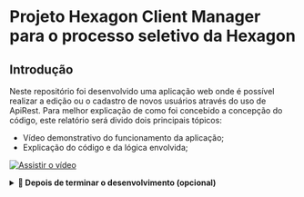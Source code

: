 # Projeto Hexagon Client Manager para o processo seletivo da Hexagon

## Introdução

Neste repositório foi desenvolvido uma aplicação web onde é possível realizar a edição ou o cadastro de novos usuários através do uso de ApiRest. Para melhor explicação de como foi concebido a concepção do código, este relatório será divido dois principais tópicos:

* Vídeo demonstrativo do funcionamento da aplicação;
* Explicação do código e da lógica envolvida;

[![Assistir o vídeo](https://w7.pngwing.com/pngs/467/458/png-transparent-video-player-play-together-angle-text-photography-thumbnail.png)](https://clipchamp.com/watch/WcTxfhf6NcR)

        
<details>
  <summary><strong>🤝 Depois de terminar o desenvolvimento (opcional)</strong></summary><br />

  Para sinalizar que o seu projeto está pronto para o _"Code Review"_, faça o seguinte:

  - Vá até a página **DO SEU** _Pull Request_, adicione a label de _"code-review"_ e marque seus colegas:

    - No menu à direita, clique no _link_ **"Labels"** e escolha a _label_ **code-review**;

    - No menu à direita, clique no _link_ **"Assignees"** e escolha **o seu usuário**;

    - No menu à direita, clique no _link_ **"Reviewers"** e digite `students`, selecione o time `tryber/students-sd-027-b`.

  Caso tenha alguma dúvida, [aqui tem um video explicativo](https://vimeo.com/362189205).

</details>
